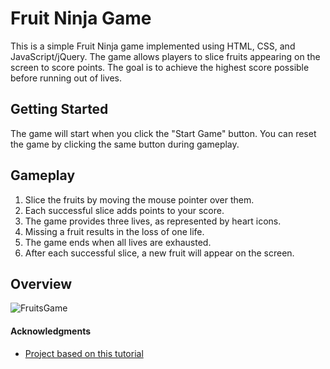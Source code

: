 # Fruit Ninja Game

This is a simple Fruit Ninja game implemented using HTML, CSS, and JavaScript/jQuery. The game allows players to slice fruits appearing on the screen to score points. The goal is to achieve the highest score possible before running out of lives.

## Getting Started
The game will start when you click the "Start Game" button. You can reset the game by clicking the same button during gameplay.

## Gameplay
1. Slice the fruits by moving the mouse pointer over them.
2. Each successful slice adds points to your score.
3. The game provides three lives, as represented by heart icons.
4. Missing a fruit results in the loss of one life.
5. The game ends when all lives are exhausted.
6. After each successful slice, a new fruit will appear on the screen.

## Overview

![FruitsGame](https://github.com/inn28a/Fruits_game/assets/49073623/7f31cb95-2f24-4b8a-84eb-222c1a38bc24)


#### Acknowledgments

* [Project based on this tutorial](https://www.udemy.com/course/complete-web-development-course/)
